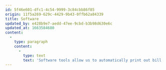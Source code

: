 ```yaml
---
id: 5f46e601-dfc1-4c54-9999-3c84cbb86f85
origin: 11f5a269-629c-4429-9b43-0ffb62a84339
title: Software
updated_by: e428b9e7-aedd-47ee-9cbd-b3b98d630e6c
updated_at: 1663584680
content:
  -
    type: paragraph
    content:
      -
        type: text
        text: 'Software tools allow us to automatically print out bill of materials from 3D models. We use barcode tracking of individual pieces to make sharing different machines even easier. In addition to classic woodworking machines, we have three modern computer-controlled CNC machines that enable the production of more complex elements and details. Before transport, the finished products are packed with quality using a packaging machine.'
---
```

